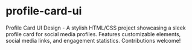 # profile-card-ui
 Profile Card UI Design - A stylish HTML/CSS project showcasing a sleek profile card for social media profiles. Features customizable elements, social media links, and engagement statistics. Contributions welcome!
